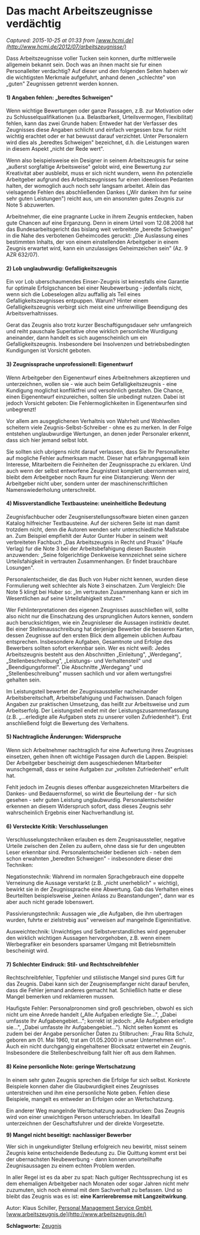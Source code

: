 # Das macht Arbeitszeugnisse verdächtig

_Captured: 2015-10-25 at 01:33 from [www.hcmi.de](http://www.hcmi.de/2012/07/arbeitszeugnisse/)_

Dass Arbeitszeugnisse voller Tucken sein konnen, durfte mittlerweile allgemein bekannt sein. Doch was an ihnen macht sie fur einen Personalleiter verdachtig? Auf dieser und den folgenden Seiten haben wir die wichtigsten Merkmale aufgefuhrt, anhand denen „schlechte" von „guten" Zeugnissen getrennt werden konnen.

#### 1) Angaben fehlen: „beredtes Schweigen"

Wenn wichtige Bewertungen oder ganze Passagen, z.B. zur Motivation oder zu Schlusselqualifikationen (u.a. Belastbarkeit, Urteilsvermogen, Flexibilitat) fehlen, kann das zwei Grunde haben: Entweder hat der Verfasser des Zeugnisses diese Angaben schlicht und einfach vergessen bzw. fur nicht wichtig erachtet oder er hat bewusst darauf verzichtet. Unter Personalern wird dies als „beredtes Schweigen" bezeichnet, d.h. die Leistungen waren in diesem Aspekt „nicht der Rede wert".

Wenn also beispielsweise ein Designer in seinem Arbeitszeugnis fur seine „außerst sorgfaltige Arbeitsweise" gelobt wird, eine Bewertung zur Kreativitat aber ausbleibt, muss er sich nicht wundern, wenn ihn potenzielle Arbeitgeber aufgrund des Arbeitszeugnisses fur einen ideenlosen Pedanten halten, der womoglich auch noch sehr langsam arbeitet. Allein das vielsagende Fehlen des abschließenden Dankes („Wir danken ihm fur seine sehr guten Leistungen") reicht aus, um ein ansonsten gutes Zeugnis zur Note 5 abzuwerten.

Arbeitnehmer, die eine pragnante Lucke in ihrem Zeugnis entdecken, haben gute Chancen auf eine Erganzung. Denn in einem Urteil vom 12.08.2008 hat das Bundesarbeitsgericht das bislang weit verbreitete „beredte Schweigen" in die Nahe des verbotenen Geheimcodes geruckt: „Die Auslassung eines bestimmten Inhalts, der von einem einstellenden Arbeitgeber in einem Zeugnis erwartet wird, kann ein unzulassiges Geheimzeichen sein" (Az. 9 AZR 632/07).

#### 2) Lob unglaubwurdig: Gefalligkeitszeugnis

Ein vor Lob uberschaumendes Einser-Zeugnis ist keinesfalls eine Garantie fur optimale Erfolgschancen bei einer Neubewerbung - jedenfalls nicht, wenn sich die Lobeselogen allzu auffallig als Teil eines Gefalligkeitszeugnisses entpuppen. Warum? Hinter einem Gefalligkeitszeugnis verbirgt sich meist eine unfreiwillige Beendigung des Arbeitsverhaltnisses.

Gerat das Zeugnis also trotz kurzer Beschaftigungsdauer sehr umfangreich und reiht pauschale Superlative ohne wirklich personliche Wurdigung aneinander, dann handelt es sich augenscheinlich um ein Gefalligkeitszeugnis. Insbesondere bei Insolvenzen und betriebsbedingten Kundigungen ist Vorsicht geboten.

#### 3) Zeugnissprache unprofessionell: Eigenentwurf

Wenn Arbeitgeber den Eigenentwurf eines Arbeitnehmers akzeptieren und unterzeichnen, wollen sie - wie auch beim Gefalligkeitszeugnis - eine Kundigung moglichst konfliktfrei und versohnlich gestalten. Die Chance, einen Eigenentwurf einzureichen, sollten Sie unbedingt nutzen. Dabei ist jedoch Vorsicht geboten: Die Fehlermoglichkeiten in Eigenentwurfen sind unbegrenzt!

Vor allem am ausgeglichenen Verhaltnis von Wahrheit und Wohlwollen scheitern viele Zeugnis-Selbst-Schreiber - ohne es zu merken. In der Folge entstehen unglaubwurdige Wertungen, an denen jeder Personaler erkennt, dass sich hier jemand selbst lobt.

Sie sollten sich ubrigens nicht darauf verlassen, dass Sie Ihr Personalleiter auf mogliche Fehler aufmerksam macht. Dieser hat erfahrungsgemaß kein Interesse, Mitarbeitern die Feinheiten der Zeugnissprache zu erklaren. Und auch wenn der selbst entworfene Zeugnistext komplett ubernommen wird, bleibt dem Arbeitgeber noch Raum fur eine Distanzierung: Wenn der Arbeitgeber nicht uber, sondern unter der maschinenschriftlichen Namenswiederholung unterschreibt.

#### 4) Missverstandliche Textbausteine: uneinheitliche Bedeutung

Zeugnisfachbucher oder Zeugniserstellungssoftware bieten einen ganzen Katalog hilfreicher Textbausteine. Auf der sicheren Seite ist man damit trotzdem nicht, denn die Autoren wenden sehr unterschiedliche Maßstabe an. Zum Beispiel empfiehlt der Autor Gunter Huber in seinem weit verbreiteten Fachbuch „Das Arbeitszeugnis in Recht und Praxis" (Haufe Verlag) fur die Note 3 bei der Arbeitsbefahigung diesen Baustein anzuwenden: „Seine folgerichtige Denkweise kennzeichnet seine sichere Urteilsfahigkeit in vertrauten Zusammenhangen. Er findet brauchbare Losungen".

Personalentscheider, die das Buch von Huber nicht kennen, wurden diese Formulierung weit schlechter als Note 3 einschatzen. Zum Vergleich: Die Note 5 klingt bei Huber so: „Im vertrauten Zusammenhang kann er sich im Wesentlichen auf seine Urteilsfahigkeit stutzen."

Wer Fehlinterpretationen des eigenen Zeugnisses ausschließen will, sollte also nicht nur die Einschatzung des ursprunglichen Autors kennen, sondern auch berucksichtigen, wie ein Zeugnisleser die Aussagen instinktiv deutet. Bei einer Stellenausschreibung hat derjenige Bewerber die besseren Karten, dessen Zeugnisse auf den ersten Blick dem allgemein ublichen Aufbau entsprechen. Insbesondere Aufgaben, Gesamtnote und Erfolge des Bewerbers sollten sofort erkennbar sein. Wer es nicht weiß: Jedes Arbeitszeugnis besteht aus den Abschnitten „Einleitung", „Werdegang", „Stellenbeschreibung", „Leistungs- und Verhaltensteil" und „Beendigungsformel". Die Abschnitte „Werdegang" und „Stellenbeschreibung" mussen sachlich und vor allem wertungsfrei gehalten sein.

Im Leistungsteil bewertet der Zeugnisaussteller nacheinander Arbeitsbereitschaft, Arbeitsbefahigung und Fachwissen. Danach folgen Angaben zur praktischen Umsetzung, das heißt zur Arbeitsweise und zum Arbeitserfolg. Der Leistungsteil endet mit der Leistungszusammenfassung (z.B. „…erledigte alle Aufgaben stets zu unserer vollen Zufriedenheit"). Erst anschließend folgt die Bewertung des Verhaltens.

#### 5) Nachtragliche Änderungen: Widerspruche

Wenn sich Arbeitnehmer nachtraglich fur eine Aufwertung ihres Zeugnisses einsetzen, gehen ihnen oft wichtige Passagen durch die Lappen. Beispiel: Der Arbeitgeber bescheinigt dem ausgeschiedenen Mitarbeiter wunschgemaß, dass er seine Aufgaben zur „vollsten Zufriedenheit" erfullt hat.

Fehlt jedoch im Zeugnis dieses offenbar ausgezeichneten Mitarbeiters die Dankes- und Bedauernsformel, so wirkt die Beurteilung der - fur sich gesehen - sehr guten Leistung unglaubwurdig. Personalentscheider erkennen an diesem Widerspruch sofort, dass dieses Zeugnis sehr wahrscheinlich Ergebnis einer Nachverhandlung ist.

#### 6) Versteckte Kritik: Verschlusselungen

Verschlusselungstechniken erlauben es dem Zeugnisaussteller, negative Urteile zwischen den Zeilen zu außern, ohne dass sie fur den ungeubten Leser erkennbar sind. Personalentscheider bedienen sich - neben dem schon erwahnten „beredten Schweigen" - insbesondere dieser drei Techniken:

Negationstechnik: Wahrend im normalen Sprachgebrauch eine doppelte Verneinung die Aussage verstarkt (z.B. „nicht unerheblich" = wichtig), bewirkt sie in der Zeugnissprache eine Abwertung. Gab das Verhalten eines Beurteilten beispielsweise „keinen Anlass zu Beanstandungen", dann war es aber auch nicht gerade lobenswert.

Passivierungstechnik: Aussagen wie „die Aufgaben, die ihm ubertragen wurden, fuhrte er zielstrebig aus" verweisen auf mangelnde Eigeninitiative.

Ausweichtechnik: Unwichtiges und Selbstverstandliches wird gegenuber den wirklich wichtigen Aussagen hervorgehoben, z.B. wenn einem Werbegrafiker ein besonders sparsamer Umgang mit Betriebsmitteln bescheinigt wird.

#### 7) Schlechter Eindruck: Stil- und Rechtschreibfehler

Rechtschreibfehler, Tippfehler und stilistische Mangel sind pures Gift fur das Zeugnis. Dabei kann sich der Zeugnisempfanger nicht darauf berufen, dass die Fehler jemand anderes gemacht hat. Schließlich hatte er diese Mangel bemerken und reklamieren mussen.

Haufigste Fehler: Personalpronomen sind groß geschrieben, obwohl es sich nicht um eine Anrede handelt („Alle Aufgaben erledigte Sie…", „Dabei umfasste Ihr Aufgabengebiet…"; korrekt ist jedoch: „Alle Aufgaben erledigte sie…", „Dabei umfasste ihr Aufgabengebiet…"). Nicht selten kommt es zudem bei der Angabe personlicher Daten zu Stilbruchen: „Frau Rita Schulz, geboren am 01. Mai 1960, trat am 01.05.2000 in unser Unternehmen ein". Auch ein nicht durchgangig eingehaltener Blocksatz entwertet ein Zeugnis. Insbesondere die Stellenbeschreibung fallt hier oft aus dem Rahmen.

#### 8) Keine personliche Note: geringe Wertschatzung

In einem sehr guten Zeugnis sprechen die Erfolge fur sich selbst. Konkrete Beispiele konnen daher die Glaubwurdigkeit eines Zeugnisses unterstreichen und ihm eine personliche Note geben. Fehlen diese Beispiele, mangelt es entweder an Erfolgen oder an Wertschatzung.

Ein anderer Weg mangelnde Wertschatzung auszudrucken: Das Zeugnis wird von einer unwichtigen Person unterschrieben. Im Idealfall unterzeichnen der Geschaftsfuhrer und der direkte Vorgesetzte.

**9) Mangel nicht beseitigt: nachlassiger Bewerber**

Wer sich in ungekundigter Stellung erfolgreich neu bewirbt, misst seinem Zeugnis keine entscheidende Bedeutung zu. Die Quittung kommt erst bei der ubernachsten Neubewerbung - dann konnen unvorteilhafte Zeugnisaussagen zu einem echten Problem werden.

In aller Regel ist es da aber zu spat: Nach gultiger Rechtssprechung ist es dem ehemaligen Arbeitgeber nach Monaten oder sogar Jahren nicht mehr zuzumuten, sich noch einmal mit dem Sachverhalt zu befassen. Und so bleibt das Zeugnis was es ist: **eine Karrierebremse mit Langzeitwirkung**.

Autor: Klaus Schiller, [Personal Management Service GmbH](http://www.pmsonline.de/), [www.arbeitszeugnis.de](http://www.arbeitszeugnis.de/)

**Schlagworte:** [Zeugnis](http://www.hcmi.de/tag/zeugnis/)
